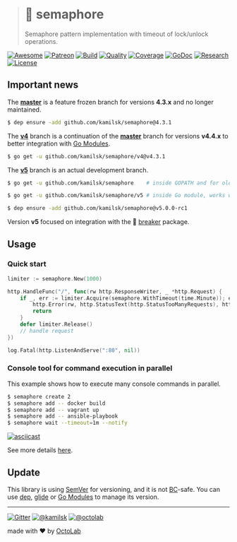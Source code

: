 > # 🚦 semaphore
>
> Semaphore pattern implementation with timeout of lock/unlock operations.

[![Awesome][icon_awesome]][awesome]
[![Patreon][icon_patreon]][support]
[![Build][icon_build]][build]
[![Quality][icon_quality]][quality]
[![Coverage][icon_coverage]][quality]
[![GoDoc][icon_docs]][docs]
[![Research][icon_research]][research]
[![License][icon_license]][license]

## Important news

The **[master][legacy]** is a feature frozen branch for versions **4.3.x** and no longer maintained.

```bash
$ dep ensure -add github.com/kamilsk/semaphore@4.3.1
```

The **[v4][]** branch is a continuation of the **[master][legacy]** branch for versions **v4.4.x**
to better integration with [Go Modules][gomod].

```bash
$ go get -u github.com/kamilsk/semaphore/v4@v4.3.1
```

The **[v5][]** branch is an actual development branch.

```bash
$ go get -u github.com/kamilsk/semaphore    # inside GOPATH and for old Go versions

$ go get -u github.com/kamilsk/semaphore/v5 # inside Go module, works well since Go 1.11

$ dep ensure -add github.com/kamilsk/semaphore@v5.0.0-rc1
```

Version **v5** focused on integration with the 🚧 [breaker][] package.

## Usage

### Quick start

```go
limiter := semaphore.New(1000)

http.HandleFunc("/", func(rw http.ResponseWriter, _ *http.Request) {
	if _, err := limiter.Acquire(semaphore.WithTimeout(time.Minute)); err != nil {
		http.Error(rw, http.StatusText(http.StatusTooManyRequests), http.StatusTooManyRequests)
		return
	}
	defer limiter.Release()
	// handle request
})

log.Fatal(http.ListenAndServe(":80", nil))
```

### Console tool for command execution in parallel

This example shows how to execute many console commands in parallel.

```bash
$ semaphore create 2
$ semaphore add -- docker build
$ semaphore add -- vagrant up
$ semaphore add -- ansible-playbook
$ semaphore wait --timeout=1m --notify
```

[![asciicast](https://asciinema.org/a/136111.png)](https://asciinema.org/a/136111)

See more details [here][cli].

## Update

This library is using [SemVer](https://semver.org/) for versioning, and it is not
[BC](https://en.wikipedia.org/wiki/Backward_compatibility)-safe. You can use [dep][],
[glide][] or [Go Modules][gomod] to manage its version.

---

[![Gitter][icon_gitter]][gitter]
[![@kamilsk][icon_tw_author]][author]
[![@octolab][icon_tw_sponsor]][sponsor]

made with ❤️ by [OctoLab][octolab]

[awesome]:         https://github.com/avelino/awesome-go#goroutines
[build]:           https://travis-ci.org/kamilsk/semaphore
[cli]:             https://github.com/kamilsk/semaphore.cli
[docs]:            https://godoc.org/github.com/kamilsk/semaphore
[gitter]:          https://gitter.im/kamilsk/semaphore
[license]:         LICENSE
[promo]:           https://github.com/kamilsk/semaphore
[quality]:         https://scrutinizer-ci.com/g/kamilsk/semaphore/?branch=v5
[research]:        https://github.com/kamilsk/go-research/tree/master/projects/semaphore
[legacy]:          https://github.com/kamilsk/semaphore/tree/master
[v4]:              https://github.com/kamilsk/semaphore/tree/v4
[v5]:              https://github.com/kamilsk/semaphore/projects/6

[breaker]:         https://github.com/kamilsk/breaker
[dep]:             https://golang.github.io/dep/
[egg]:             https://github.com/kamilsk/egg
[glide]:           https://glide.sh/
[gomod]:           https://github.com/golang/go/wiki/Modules
[platform]:        https://github.com/kamilsk/platform

[author]:          https://twitter.com/ikamilsk
[octolab]:         https://www.octolab.org/
[sponsor]:         https://twitter.com/octolab_inc
[support]:         https://www.patreon.com/octolab

[analytics]:       https://ga-beacon.appspot.com/UA-109817251-2/semaphore/v5?pixel
[tweet]:           https://twitter.com/intent/tweet?text=Semaphore%20pattern%20implementation%20with%20a%20timeout%20of%20lock%2Funlock%20operations&url=https://github.com/kamilsk/semaphore&via=ikamilsk&hashtags=go,semaphore,throughput,limiter

[icon_awesome]:    https://cdn.rawgit.com/sindresorhus/awesome/d7305f38d29fed78fa85652e3a63e154dd8e8829/media/badge.svg
[icon_build]:      https://travis-ci.org/kamilsk/semaphore.svg?branch=v5
[icon_coverage]:   https://scrutinizer-ci.com/g/kamilsk/semaphore/badges/coverage.png?b=v5
[icon_docs]:       https://godoc.org/github.com/kamilsk/semaphore?status.svg
[icon_gitter]:     https://badges.gitter.im/Join%20Chat.svg
[icon_license]:    https://img.shields.io/badge/license-MIT-blue.svg
[icon_patreon]:    https://img.shields.io/badge/patreon-donate-orange.svg
[icon_quality]:    https://scrutinizer-ci.com/g/kamilsk/semaphore/badges/quality-score.png?b=v5
[icon_research]:   https://img.shields.io/badge/research-in%20progress-yellow.svg
[icon_tw_author]:  https://img.shields.io/badge/author-%40kamilsk-blue.svg
[icon_tw_sponsor]: https://img.shields.io/badge/sponsor-%40octolab-blue.svg
[icon_twitter]:    https://img.shields.io/twitter/url/http/shields.io.svg?style=social
